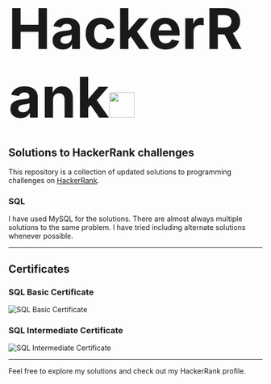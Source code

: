 # <span style="font-size: 4em; font-weight: bold;">HackerRank</span><img src="https://upload.wikimedia.org/wikipedia/commons/6/65/HackerRank_logo.png" height="50px" width="50px"/>

## Solutions to HackerRank challenges

This repository is a collection of updated solutions to programming challenges on [HackerRank](https://www.hackerrank.com/profile/aalmehedihasan).

### SQL
I have used MySQL for the solutions. There are almost always multiple solutions to the same problem. I have tried including alternate solutions whenever possible.

---

## Certificates

### SQL Basic Certificate
![SQL Basic Certificate](path_to_basic_certificate_image)

### SQL Intermediate Certificate
![SQL Intermediate Certificate](path_to_intermediate_certificate_image)

---

Feel free to explore my solutions and check out my HackerRank profile.
